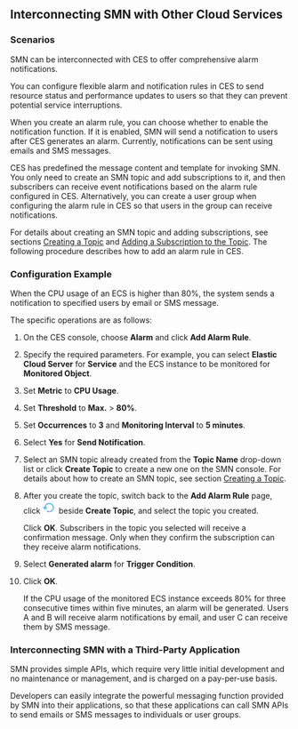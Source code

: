 ## Interconnecting SMN with Other Cloud Services


### Scenarios

SMN can be interconnected with CES to offer comprehensive alarm notifications.

You can configure flexible alarm and notification rules in CES to send resource status and performance updates to users so that they can prevent potential service interruptions.

When you create an alarm rule, you can choose whether to enable the notification function. If it is enabled, SMN will send a notification to users after CES generates an alarm. Currently, notifications can be sent using emails and SMS messages.

CES has predefined the message content and template for invoking SMN. You only need to create an SMN topic and add subscriptions to it, and then subscribers can receive event notifications based on the alarm rule configured in CES. Alternatively, you can create a user group when configuring the alarm rule in CES so that users in the group can receive notifications.

For details about creating an SMN topic and adding subscriptions, see sections <a href="Creating a Topic.md">Creating a Topic</a> and <a href="Adding a Subscription to the Topic.md">Adding a Subscription to the Topic</a>. The following procedure describes how to add an alarm rule in CES.

### Configuration Example

When the CPU usage of an ECS is higher than 80%, the system sends a notification to specified users by email or SMS message.

The specific operations are as follows:

1.  On the CES console, choose **Alarm** and click **Add Alarm Rule**.

2.  Specify the required parameters. For example, you can select **Elastic Cloud Server** for **Service** and the ECS instance to be monitored for **Monitored Object**.

3.  Set **Metric** to **CPU Usage**.

4.  Set **Threshold** to **Max.** \> **80%**.

5.  Set **Occurrences** to **3** and **Monitoring Interval** to **5 minutes**.

6.  Select **Yes** for **Send Notification**.

7.  Select an SMN topic already created from the **Topic Name** drop-down list or click **Create Topic** to create a new one on the SMN console. For details about how to create an SMN topic, see section <a href="Creating a Topic.md">Creating a Topic</a>.

8.  After you create the topic, switch back to the **Add Alarm Rule** page, click ![](figure/002.png) beside **Create Topic**, and select the topic you created.

	Click **OK**. Subscribers in the topic you selected will receive a confirmation message. Only when they confirm the subscription can they receive alarm notifications.

1.  Select **Generated alarm** for **Trigger Condition**.

2.  Click **OK**.

	If the CPU usage of the monitored ECS instance exceeds 80% for three consecutive times within five minutes, an alarm will be generated. Users A and B will receive alarm notifications by email, and user C can receive them by SMS message.

### Interconnecting SMN with a Third-Party Application


SMN provides simple APIs, which require very little initial development and no maintenance or management, and is charged on a pay-per-use basis.

Developers can easily integrate the powerful messaging function provided by SMN into their applications, so that these applications can call SMN APIs to send emails or SMS messages to individuals or user groups.
